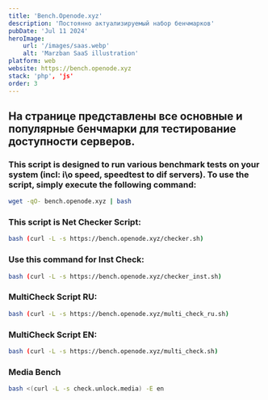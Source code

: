 ```yaml
---
title: 'Bench.Openode.xyz'
description: 'Постоянно актуализируемый набор бенчмарков'
pubDate: 'Jul 11 2024'
heroImage:
    url: '/images/saas.webp'
    alt: 'Marzban SaaS illustration'
platform: web
website: https://bench.openode.xyz
stack: 'php', 'js'
order: 3
---
```


## На странице представлены все основные и популярные бенчмарки для тестирование доступности серверов.

### This script is designed to run various benchmark tests on your system  (incl: i\o speed, speedtest to dif servers). To use the script, simply execute the following command:

```bash
wget -qO- bench.openode.xyz | bash
```

### This script is Net Checker Script:

```bash
bash (curl -L -s https://bench.openode.xyz/checker.sh)
```

### Use this command for Inst Check:

```bash
bash (curl -L -s https://bench.openode.xyz/checker_inst.sh)
```

### MultiCheck Script RU:

```bash
bash (curl -L -s https://bench.openode.xyz/multi_check_ru.sh)
```

### MultiCheck Script EN:

```bash
bash (curl -L -s https://bench.openode.xyz/multi_check.sh)
```
### Media Bench 
```bash
bash <(curl -L -s check.unlock.media) -E en
```